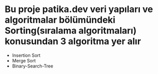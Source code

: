 # Bu proje patika.dev veri yapıları ve algoritmalar bölümündeki Sorting(sıralama algoritmaları) konusundan 3 algoritma yer alır
* Insertion Sort
* Merge Sort
* Binary-Search-Tree